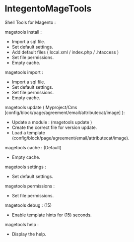 # IntegentoMageTools

Shell Tools for Magento :

magetools install :
- Import a sql file.
- Set default settings.
- Add default files ( local.xml / index.php / .htaccess )
- Set file permissions.
- Empty cache.

magetools import :
- Import a sql file.
- Set default settings.
- Set file permissions.
- Empty cache.

magetools update ( Myproject/Cms [config/block/page/agreement/email/attributecat/image] ):
- Update a module : (magetools update )
- Create the correct file for version update.
- Load a template (config/block/page/agreement/email/attributecat/image).

magetools cache : (Default)
- Empty cache.

magetools settings :
- Set default settings.

magetools permissions :
- Set file permissions.

magetools debug : (15)
- Enable template hints for (15) seconds.

magetools help :
- Display the help.

